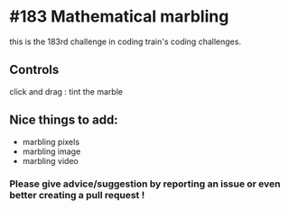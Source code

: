 # #183 Mathematical marbling

this is the 183rd challenge in coding train's coding challenges.

## Controls

click and drag : tint the marble

## Nice things to add: 

- marbling pixels
- marbling image
- marbling video
 

### Please give advice/suggestion by reporting an issue or even better creating a pull request !
